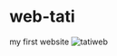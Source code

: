 # web-tati
my first website
![tatiweb](https://github.com/Tatiana-vasquez/web-tati/assets/116188911/df539ed7-eb68-4c7c-8694-971bccf5182b)
